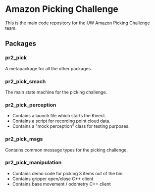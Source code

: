 # Amazon Picking Challenge
This is the main code repository for the UW Amazon Picking Challenge team.

## Packages
### pr2_pick
A metapackage for all the other packages.

### pr2_pick_smach
The main state machine for the picking challenge.

### pr2_pick_perception
- Contains a launch file which starts the Kinect.
- Contains a script for recording point cloud data.
- Contains a "mock perception" class for testing purposes.

### pr2_pick_msgs
Contains common message types for the picking challenge.

### pr2_pick_manipulation
- Contains demo code for picking 3 items out of the bin.
- Contains gripper open/close C++ client
- Contains base movement / odometry C++ client